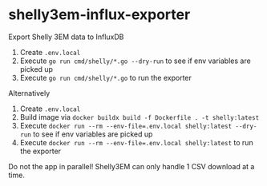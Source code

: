 # shelly3em-influx-exporter

Export Shelly 3EM data to InfluxDB

1. Create `.env.local`
2. Execute `go run cmd/shelly/*.go --dry-run` to see if env variables are picked up
3. Execute `go run cmd/shelly/*.go` to run the exporter

Alternatively

1. Create `.env.local`
2. Build image via `docker buildx build -f Dockerfile . -t shelly:latest`
3. Execute `docker run --rm --env-file=.env.local shelly:latest --dry-run` to see if env variables are picked up
4. Execute `docker run --rm --env-file=.env.local shelly:latest` to run the exporter

Do not the app in parallel! Shelly3EM can only handle 1 CSV download at a time. 